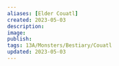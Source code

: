 ```yaml
---
aliases: [Elder Couatl]
created: 2023-05-03
description: 
image: 
publish: 
tags: 13A/Monsters/Bestiary/Couatl
updated: 2023-05-03
---
```

